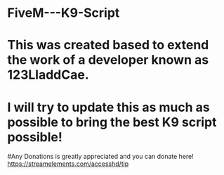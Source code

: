 # FiveM---K9-Script

# This was created based to extend the work of a developer known as 123LladdCae.
# I will try to update this as much as possible to bring the best K9 script possible!

#Any Donations is greatly appreciated and you can donate here! https://streamelements.com/accesshd/tip
